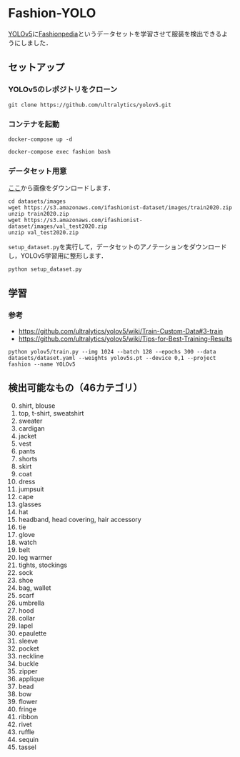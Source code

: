 # Fashion-YOLO
[YOLOv5](https://github.com/ultralytics/yolov5)に[Fashionpedia](https://fashionpedia.github.io/home/index.html)というデータセットを学習させて服装を検出できるようにしました．

## セットアップ
### YOLOv5のレポジトリをクローン
```
git clone https://github.com/ultralytics/yolov5.git
```
### コンテナを起動
```
docker-compose up -d
```
```
docker-compose exec fashion bash
```
### データセット用意
[ここ](https://github.com/cvdfoundation/fashionpedia#images)から画像をダウンロードします．
```
cd datasets/images
wget https://s3.amazonaws.com/ifashionist-dataset/images/train2020.zip
unzip train2020.zip
wget https://s3.amazonaws.com/ifashionist-dataset/images/val_test2020.zip
unzip val_test2020.zip
```
`setup_dataset.py`を実行して，データセットのアノテーションをダウンロードし，YOLOv5学習用に整形します．
```
python setup_dataset.py
```
## 学習
### 参考
- https://github.com/ultralytics/yolov5/wiki/Train-Custom-Data#3-train
- https://github.com/ultralytics/yolov5/wiki/Tips-for-Best-Training-Results
```
python yolov5/train.py --img 1024 --batch 128 --epochs 300 --data datasets/dataset.yaml --weights yolov5s.pt --device 0,1 --project fashion --name YOLOv5
```
## 検出可能なもの（46カテゴリ）
0. shirt, blouse
0. top, t-shirt, sweatshirt
0. sweater
0. cardigan
0. jacket
0. vest
0. pants
0. shorts
0. skirt
0. coat
0. dress
0. jumpsuit
0. cape
0. glasses
0. hat
0. headband, head covering, hair accessory
0. tie
0. glove
0. watch
0. belt
0. leg warmer
0. tights, stockings
0. sock
0. shoe
0. bag, wallet
0. scarf
0. umbrella
0. hood
0. collar
0. lapel
0. epaulette
0. sleeve
0. pocket
0. neckline
0. buckle
0. zipper
0. applique
0. bead
0. bow
0. flower
0. fringe
0. ribbon
0. rivet
0. ruffle
0. sequin
0. tassel
